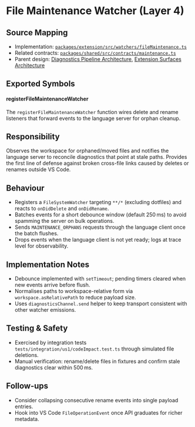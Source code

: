 # File Maintenance Watcher (Layer 4)

## Source Mapping
- Implementation: [`packages/extension/src/watchers/fileMaintenance.ts`](/packages/extension/src/watchers/fileMaintenance.ts)
- Related contracts: [`packages/shared/src/contracts/maintenance.ts`](/packages/shared/src/contracts/maintenance.ts)
- Parent design: [Diagnostics Pipeline Architecture](../../layer-3/diagnostics-pipeline.mdmd.md), [Extension Surfaces Architecture](../../layer-3/extension-surfaces.mdmd.md)

## Exported Symbols

#### registerFileMaintenanceWatcher
The `registerFileMaintenanceWatcher` function wires delete and rename listeners that forward events to the language server for orphan cleanup.

## Responsibility
Observes the workspace for orphaned/moved files and notifies the language server to reconcile diagnostics that point at stale paths. Provides the first line of defense against broken cross-file links caused by deletes or renames outside VS Code.

## Behaviour
- Registers a `FileSystemWatcher` targeting `**/*` (excluding dotfiles) and reacts to `onDidDelete` and `onDidRename`.
- Batches events for a short debounce window (default 250 ms) to avoid spamming the server on bulk operations.
- Sends `MAINTENANCE_ORPHANS` requests through the language client once the batch flushes.
- Drops events when the language client is not yet ready; logs at trace level for observability.

## Implementation Notes
- Debounce implemented with `setTimeout`; pending timers cleared when new events arrive before flush.
- Normalises paths to workspace-relative form via `workspace.asRelativePath` to reduce payload size.
- Uses `diagnosticsChannel.send` helper to keep transport consistent with other watcher emissions.

## Testing & Safety
- Exercised by integration tests `tests/integration/us1/codeImpact.test.ts` through simulated file deletions.
- Manual verification: rename/delete files in fixtures and confirm stale diagnostics clear within 500 ms.

## Follow-ups
- Consider collapsing consecutive rename events into single payload entries.
- Hook into VS Code `FileOperationEvent` once API graduates for richer metadata.
